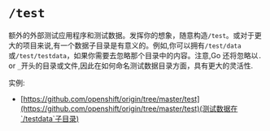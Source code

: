 # `/test`

额外的外部测试应用程序和测试数据。发挥你的想象，随意构造`/test`。或对于更大的项目来说,有一个数据子目录是有意义的。例如,你可以拥有`/test/data`或`/test/testdata`，如果你需要去忽略那个目录中的内容。注意,Go 还将忽略以`.` or `_`开头的目录或文件,因此在如何命名测试数据目录方面，具有更大的灵活性.

实例:

-   [https://github.com/openshift/origin/tree/master/test](https://github.com/openshift/origin/tree/master/test)(测试数据在`/testdata`子目录)
